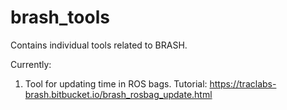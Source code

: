 # brash_tools
Contains individual tools related to BRASH.

Currently:
1. Tool for updating time in ROS bags. Tutorial: https://traclabs-brash.bitbucket.io/brash_rosbag_update.html
